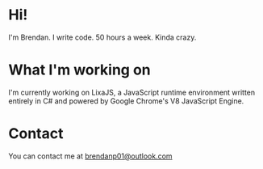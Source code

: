 # Hi!
I'm Brendan. I write code. 50 hours a week. Kinda crazy.
# What I'm working on
I'm currently working on LixaJS, a JavaScript runtime environment written entirely in C# and powered by Google Chrome's V8 JavaScript Engine.
# Contact
You can contact me at [brendanp01@outlook.com](mailto:brendanp01@outlook.com)
